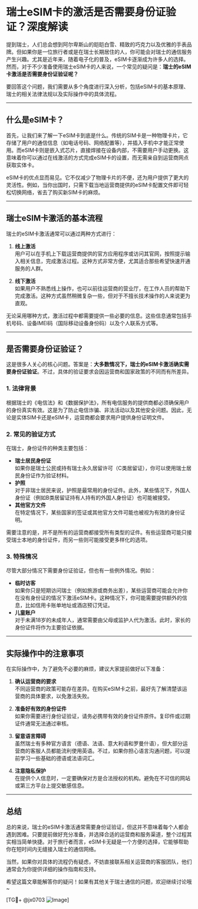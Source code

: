 # 瑞士eSIM卡的激活是否需要身份证验证？深度解读

提到瑞士，人们总会想到阿尔卑斯山的皑皑白雪、精致的巧克力以及优雅的手表品牌。但如果你是一位旅行者或是在瑞士长期居住的人，你可能会对瑞士的通信服务产生兴趣。尤其是近年来，随着电子化的普及，eSIM卡逐渐成为许多人的选择。然而，对于不少准备使用瑞士eSIM卡的人来说，一个常见的疑问是：**瑞士的eSIM卡激活是否需要身份证验证呢？**

要回答这个问题，我们需要从多个角度进行深入分析，包括eSIM卡的基本原理、瑞士的相关法律法规以及实际操作中的具体流程。

---

## 什么是eSIM卡？

首先，让我们来了解一下eSIM卡到底是什么。传统的SIM卡是一种物理卡片，它存储了用户的通信信息（如电话号码、网络配置等），并插入手机中才能正常使用。而eSIM卡则是嵌入式芯片，直接焊接在设备内部，不需要用户手动更换。这意味着你可以通过在线激活的方式完成eSIM卡的设置，而无需亲自到运营商网点获取实体卡。

eSIM卡的优点显而易见。它不仅减少了物理卡片的不便，还为用户提供了更大的灵活性。例如，当你出国时，只需下载当地运营商提供的eSIM卡配置文件即可轻松切换网络，省去了购买新SIM卡的麻烦。

---

## 瑞士eSIM卡激活的基本流程

瑞士的eSIM卡激活通常可以通过两种方式进行：

1. **线上激活**  
   用户可以在手机上下载运营商提供的官方应用程序或访问其官网，按照提示输入相关信息，完成激活过程。这种方式非常方便，尤其适合那些希望快速开通服务的人群。

2. **线下激活**  
   如果用户不熟悉线上操作，也可以前往运营商的营业厅，在工作人员的帮助下完成激活。这种方式虽然稍微复杂一些，但对于不擅长技术操作的人来说更为直观。

无论采用哪种方式，激活过程中都需要提供一些必要的信息。这些信息通常包括手机号码、设备IMEI码（国际移动设备身份码）以及个人联系方式等。

---

## 是否需要身份证验证？

这是很多人关心的核心问题。答案是：**大多数情况下，瑞士的eSIM卡激活确实需要身份证验证**。不过，具体的验证要求会因运营商和国家政策的不同而有所差异。

### 1. **法律背景**
根据瑞士的《电信法》和《数据保护法》，所有电信服务的提供商都必须确保用户的身份真实有效。这是为了防止电信诈骗、非法活动以及其他安全问题。因此，无论是实体SIM卡还是eSIM卡，运营商都会要求用户提供身份证明文件。

### 2. **常见的验证方式**
在瑞士，身份证件的种类主要包括：
- **瑞士居民身份证**  
  如果你是瑞士公民或持有瑞士永久居留许可（C类居留证），你可以使用瑞士居民身份证作为验证材料。
- **护照**  
  对于非瑞士居民来说，护照是最常用的身份证件。此外，某些情况下，外国人身份证（例如B类居留证持有人持有的外国人身份证）也可能被接受。
- **其他官方文件**  
  在特定情况下，某些国家的签证或其他官方文件可能也被视为有效的身份证明。

需要注意的是，并不是所有的运营商都接受所有类型的证件。有些运营商可能只接受瑞士本地的身份证件，而另一些则可能接受更多样化的选项。

### 3. **特殊情况**
尽管大部分情况下需要身份证验证，但也有一些例外情况。例如：
- **临时访客**  
  如果你只是短期访问瑞士（例如旅游或商务出差），某些运营商可能会允许你在没有身份证的情况下激活eSIM卡。这种情况下，你可能需要提供额外的信息，比如信用卡账单地址或酒店预订凭证。
- **儿童账户**  
  对于未满18岁的未成年人，通常需要由父母或监护人代为激活。此时，家长的身份证件将作为主要验证依据。

---

## 实际操作中的注意事项

在实际操作中，为了避免不必要的麻烦，建议大家提前做好以下准备：

1. **确认运营商的要求**  
   不同运营商的政策可能存在差异。在购买eSIM卡之前，最好先了解清楚该运营商的具体要求，以免激活失败。
   
2. **准备好有效的身份证件**  
   如果你需要进行身份证验证，请务必携带有效的身份证件原件。复印件或过期证件通常无法通过审核。

3. **留意语言障碍**  
   虽然瑞士有多种官方语言（德语、法语、意大利语和罗曼什语），但大部分运营商的客服人员都能流利使用英语。不过，如果你担心语言沟通问题，可以提前学习一些基础的德语或法语词汇。

4. **注意隐私保护**  
   在提供个人信息时，一定要确保对方是合法授权的机构。避免在不可信的网站或第三方平台上提交敏感信息。

---

## 总结

总的来说，瑞士的eSIM卡激活通常需要身份证验证，但这并不意味着每个人都会遇到困难。只要提前做好充分准备，并选择合适的运营商和服务渠道，整个过程其实相当简单快捷。对于旅行者而言，eSIM卡无疑是一个方便的选择，它能够帮助你在短时间内无缝接入瑞士的通信网络。

当然，如果你对具体的流程仍有疑虑，不妨直接联系相关运营商的客服团队，他们通常会为你提供详细的操作指南和支持。

希望这篇文章能解答你的疑问！如果有其他关于瑞士通信的问题，欢迎继续讨论哦~ 

[TG💪+ @jx0703 ![Image](https://github.com/user-attachments/assets/dbca1d08-cadb-493c-b0ec-ad6f7a83f270)]